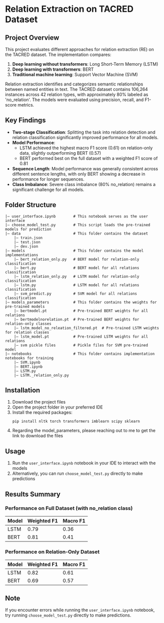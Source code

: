 # Relation Extraction on TACRED Dataset

## Project Overview

This project evaluates different approaches for relation extraction (RE) on the TACRED dataset. The implementation compares:

1. **Deep learning without transformers**: Long Short-Term Memory (LSTM)
2. **Deep learning with transformers**: BERT
3. **Traditional machine learning**: Support Vector Machine (SVM)

Relation extraction identifies and categorizes semantic relationships between named entities in text. The TACRED dataset contains 106,264 instances across 42 relation types, with approximately 80% labeled as 'no_relation'. The models were evaluated using precision, recall, and F1-score metrics.

## Key Findings

- **Two-stage Classification**: Splitting the task into relation detection and relation classification significantly improved performance for all models.
- **Model Performance**: 
  - LSTM achieved the highest macro F1 score (0.61) on relation-only data, slightly outperforming BERT (0.57)
  - BERT performed best on the full dataset with a weighted F1 score of 0.81
- **Sequence Length**: Model performance was generally consistent across different sentence lengths, with only BERT showing a decrease in performance for longer sequences.
- **Class Imbalance**: Severe class imbalance (80% no_relation) remains a significant challenge for all models.

## Folder Structure

```
|— user_interface.ipynb        # This notebook serves as the user interface
|— choose_model_test.py        # This script loads the pre-trained models for prediction
|— data                        # This folder contains the dataset
    |— train.json
    |— test.json
    |— dev.json
|— models                      # This folder contains the model implementations
    |— bert_relation_only.py   # BERT model for relation-only classification
    |— bert.py                 # BERT model for all relations classification
    |— lstm_relation_only.py   # LSTM model for relation-only classification
    |— lstm.py                 # LSTM model for all relations classification
    |— svm_predict.py          # SVM model for all relations classification
|— models_parameters           # This folder contains the weights for pre-trained models
    |— bertmodel.pt            # Pre-trained BERT weights for all relations
    |— bertmodelnorelation.pt  # Pre-trained BERT weights for relation-only classes
    |— lstm_model_no_releation_filtered.pt  # Pre-trained LSTM weights for relation classes
    |— lstm_model.pt           # Pre-trained LSTM weights for all relations
    |— svm pickle files        # Pickle files for SVM pre-trained model
|— notebooks                   # This folder contains implementation notebooks for training
    |— SVM.ipynb
    |— BERT.ipynb
    |— LSTM.py
    |— LSTM._relation_only.py

```

## Installation

1. Download the project files
2. Open the project folder in your preferred IDE
3. Install the required packages:
   ```
   pip install nltk torch transformers imblearn scipy sklearn
   ```
4. Regarding the model_parameters, please reaching out to me to get the link to download the files

## Usage

1. Run the `user_interface.ipynb` notebook in your IDE to interact with the models
2. Alternatively, you can run `choose_model_test.py` directly to make predictions

## Results Summary

### Performance on Full Dataset (with no_relation class)

| Model | Weighted F1 | Macro F1 |
|-------|-------------|----------|
| LSTM  | 0.79        | 0.36     |
| BERT  | 0.81        | 0.41     |

### Performance on Relation-Only Dataset

| Model | Weighted F1 | Macro F1 |
|-------|-------------|----------|
| LSTM  | 0.82        | 0.61     |
| BERT  | 0.69        | 0.57     |

## Note

If you encounter errors while running the `user_interface.ipynb` notebook, try running `choose_model_test.py` directly to make predictions.
